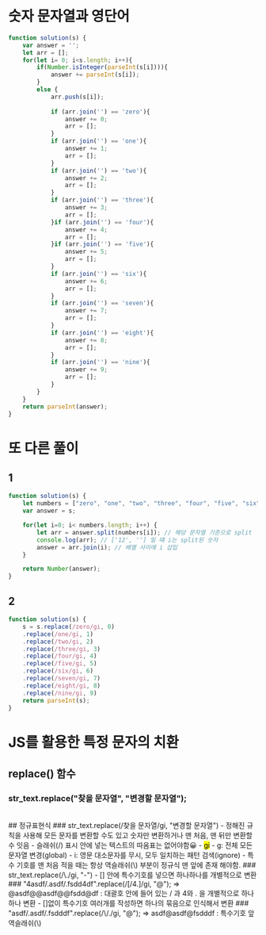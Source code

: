 # 숫자 문자열과 영단어
``` javascript
function solution(s) {
    var answer = '';
    let arr = [];
    for(let i= 0; i<s.length; i++){
        if(Number.isInteger(parseInt(s[i]))){
            answer += parseInt(s[i]);
        }
        else {
            arr.push(s[i]);
            
            if (arr.join('') == 'zero'){
                answer += 0;
                arr = [];
            }
            if (arr.join('') == 'one'){
                answer += 1;
                arr = [];
            }
            if (arr.join('') == 'two'){
                answer += 2;
                arr = [];
            }
            if (arr.join('') == 'three'){
                answer += 3;
                arr = [];
            }if (arr.join('') == 'four'){
                answer += 4;
                arr = [];
            }if (arr.join('') == 'five'){
                answer += 5;
                arr = [];
            }
            if (arr.join('') == 'six'){
                answer += 6;
                arr = [];
            }
            if (arr.join('') == 'seven'){
                answer += 7;
                arr = [];
            }
            if (arr.join('') == 'eight'){
                answer += 8;
                arr = [];
            }
            if (arr.join('') == 'nine'){
                answer += 9;
                arr = [];
            }
        }
    }
    return parseInt(answer);
}
```

# 또 다른 풀이
## 1
``` javascript
function solution(s) {
    let numbers = ["zero", "one", "two", "three", "four", "five", "six", "seven", "eight", "nine"];
    var answer = s;

    for(let i=0; i< numbers.length; i++) {
        let arr = answer.split(numbers[i]); // 해당 문자열 기준으로 split
        console.log(arr); // ['12', ''] 일 떄 i는 split된 숫자
        answer = arr.join(i); // 배열 사이에 i 삽입
    }

    return Number(answer);
}
```
## 2
``` javascript
function solution(s) {
    s = s.replace(/zero/gi, 0)
    .replace(/one/gi, 1)
    .replace(/two/gi, 2)
    .replace(/three/gi, 3)
    .replace(/four/gi, 4)
    .replace(/five/gi, 5)
    .replace(/six/gi, 6)
    .replace(/seven/gi, 7)
    .replace(/eight/gi, 8)
    .replace(/nine/gi, 9)
    return parseInt(s);
}
```
# JS를 활용한 특정 문자의 치환<br>
## replace() 함수
### str_text.replace("찾을 문자열", "변경할 문자열");
<br>
## 정규표현식
### str_text.replace(/찾을 문자열/gi, "변경할 문자열")
- 정해진 규칙을 사용해 모든 문자를 변환할 수도 있고 숫자만 변환하거나 맨 처음, 맨 뒤만 변환할 수 잇음
- 슬래쉬(/) 표시 안에 넣는 텍스트의 따옴표는 없어야함😀
- <mark>gi</mark>
- g: 전체 모든 문자열 변경(global)
- i: 영문 대소문자를 무시, 모두 일치하는 패턴 검색(ignore)
- 특수 기호를 맨 처음 적을 때는 항상 역슬래쉬(\) 부분이 정규식 맨 앞에 존재 해야함.
### str_text.replace(/\./gi, "-")
- [] 안에 특수기호를 넣으면 하나하나를 개별적으로 변환
### "4asdf/.asdf/.fsdd4df".replace(/[/4.]/gi, "@"); => @asdf@@asdf@@fsdd@df : 대괄호 안에 들어 있는 / 과 4와 . 을 개별적으로 하나하나 변환
- []없이 특수기호 여러개를 작성하면 하나의 묶음으로 인식해서 변환
### "asdf/.asdf/.fsdddf".replace(/\/./gi, "@"); => asdf@asdf@fsdddf : 특수기호 앞 역슬래쉬(\)
